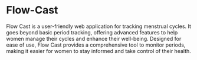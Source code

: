 # Flow-Cast
Flow Cast is a user-friendly web application for tracking menstrual cycles. It goes beyond basic period tracking, offering advanced features to help women manage their cycles and enhance their well-being. Designed for ease of use, Flow Cast provides a comprehensive tool to monitor periods, making it easier for women to stay informed and take control of their health.
